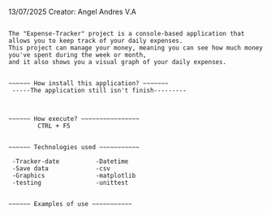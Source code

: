 13/07/2025
Creator: Angel Andres V.A

~~~~~~ What do this project? ~~~~~~~

The "Expense-Tracker" project is a console-based application that allows you to keep track of your daily expenses. 
This project can manage your money, meaning you can see how much money you've spent during the week or month, 
and it also shows you a visual graph of your daily expenses.


~~~~~~ How install this application? ~~~~~~~
 -----The application still isn't finish---------



~~~~~~ How execute? ~~~~~~~~~~~~~~~~
        CTRL + F5


~~~~~~ Technologies used ~~~~~~~~~~~

 -Tracker-date          -Datetime
 -Save data             -csv
 -Graphics              -matplotlib
 -testing               -unittest


~~~~~~ Examples of use ~~~~~~~~~~~









